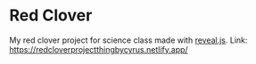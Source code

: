 # Red Clover

My red clover project for science class made with [reveal.js](https://revealjs.com). Link: <https://redcloverprojectthingbycyrus.netlify.app/>
